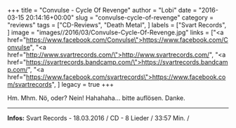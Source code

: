 +++
title = "Convulse - Cycle Of Revenge"
author = "Lobi"
date = "2016-03-15 20:14:16+00:00"
slug = "convulse-cycle-of-revenge"
category = "reviews"
tags = ["CD-Reviews", "Death Metal", ]
labels = ["Svart Records", ]
image = "images//2016/03/Convulse-Cycle-Of-Revenge.jpg"
links = ["<a href=\"https://www.facebook.com/Convulse\">https://www.facebook.com/Convulse</a>", "<a href=\"http://www.svartrecords.com/\">http://www.svartrecords.com/</a>", "<a href=\"https://svartrecords.bandcamp.com/\">https://svartrecords.bandcamp.com/</a>", "<a href=\"https://www.facebook.com/svartrecords\">https://www.facebook.com/svartrecords</a>", ]
legacy = true
+++

Hm. Mhm. Nö, oder? Nein! Hahahaha… bitte auflösen. Danke.



---
**Infos:**
Svart Records - 18.03.2016 / 
CD - 8 Lieder / 33:57 Min. / 
